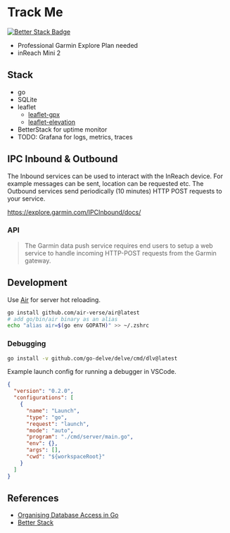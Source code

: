 # Track Me

[![Better Stack Badge](https://uptime.betterstack.com/status-badges/v1/monitor/1gy4z.svg)](https://uptime.betterstack.com/?utm_source=status_badge)

- Professional Garmin Explore Plan needed
- inReach Mini 2

## Stack

- go
- SQLite
- leaflet
  - [leaflet-gpx](https://github.com/mpetazzoni/leaflet-gpx)
  - [leaflet-elevation](https://github.com/Raruto/leaflet-elevation)
- BetterStack for uptime monitor
- TODO: Grafana for logs, metrics, traces

## IPC Inbound & Outbound

The Inbound services can be used to interact with the InReach device. For example messages can be sent, location can be requested etc.
The Outbound services send periodically (10 minutes) HTTP POST requests to your service.

<https://explore.garmin.com/IPCInbound/docs/>

### API

>The Garmin data push service requires end users to setup a web service to handle incoming HTTP-POST requests from the Garmin gateway.

## Development

Use [Air](https://github.com/air-verse/air) for server hot reloading.

```sh
go install github.com/air-verse/air@latest
# add go/bin/air binary as an alias
echo "alias air=$(go env GOPATH)" >> ~/.zshrc
```

### Debugging

```sh
go install -v github.com/go-delve/delve/cmd/dlv@latest
```

Example launch config for running a debugger in VSCode.

```json
{
  "version": "0.2.0",
  "configurations": [
    {
      "name": "Launch",
      "type": "go",
      "request": "launch",
      "mode": "auto",
      "program": "./cmd/server/main.go",
      "env": {},
      "args": [],
      "cwd": "${workspaceRoot}"
    }
  ]
}
```

## References

- [Organising Database Access in Go](https://www.alexedwards.net/blog/organising-database-access)
- [Better Stack](https://uptime.betterstack.com/team/245141/monitors/2470355)
